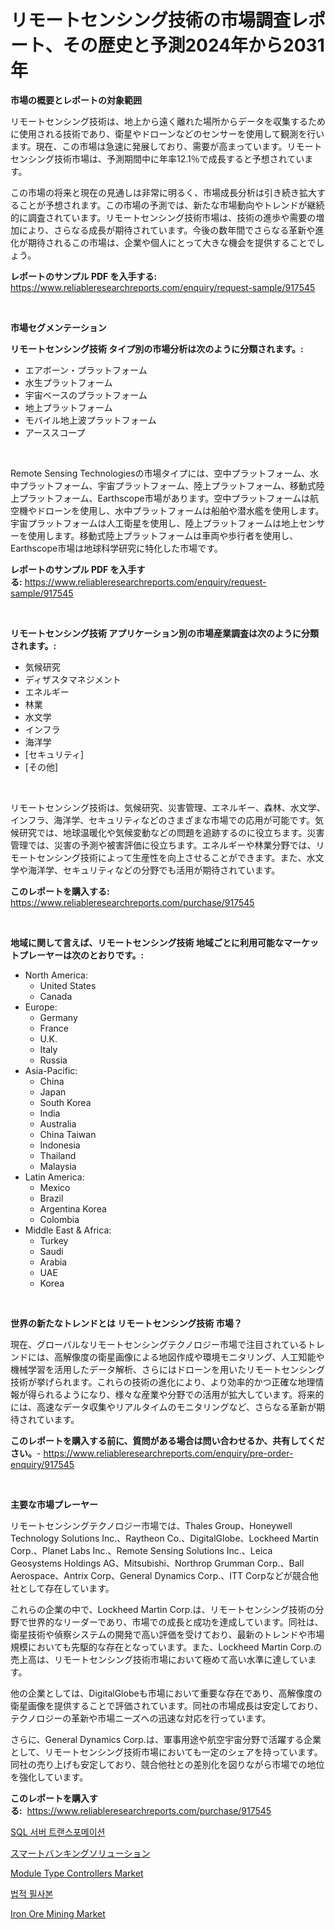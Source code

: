 <p><h1>リモートセンシング技術の市場調査レポート、その歴史と予測2024年から2031年</h1></p><p><strong>市場の概要とレポートの対象範囲</strong></p>
<p><p>リモートセンシング技術は、地上から遠く離れた場所からデータを収集するために使用される技術であり、衛星やドローンなどのセンサーを使用して観測を行います。現在、この市場は急速に発展しており、需要が高まっています。リモートセンシング技術市場は、予測期間中に年率12.1％で成長すると予想されています。</p><p>この市場の将来と現在の見通しは非常に明るく、市場成長分析は引き続き拡大することが予想されます。この市場の予測では、新たな市場動向やトレンドが継続的に調査されています。リモートセンシング技術市場は、技術の進歩や需要の増加により、さらなる成長が期待されています。今後の数年間でさらなる革新や進化が期待されるこの市場は、企業や個人にとって大きな機会を提供することでしょう。</p></p>
<p><strong>レポートのサンプル PDF を入手する:</strong> <a href="https://www.reliableresearchreports.com/enquiry/request-sample/917545">https://www.reliableresearchreports.com/enquiry/request-sample/917545</a></p>
<p>&nbsp;</p>
<p><strong>市場セグメンテーション</strong></p>
<p><strong>リモートセンシング技術 タイプ別の市場分析は次のように分類されます。:</strong></p>
<p><ul><li>エアボーン・プラットフォーム</li><li>水生プラットフォーム</li><li>宇宙ベースのプラットフォーム</li><li>地上プラットフォーム</li><li>モバイル地上波プラットフォーム</li><li>アーススコープ</li></ul></p>
<p>&nbsp;</p>
<p><p>Remote Sensing Technologiesの市場タイプには、空中プラットフォーム、水中プラットフォーム、宇宙プラットフォーム、陸上プラットフォーム、移動式陸上プラットフォーム、Earthscope市場があります。空中プラットフォームは航空機やドローンを使用し、水中プラットフォームは船舶や潜水艦を使用します。宇宙プラットフォームは人工衛星を使用し、陸上プラットフォームは地上センサーを使用します。移動式陸上プラットフォームは車両や歩行者を使用し、Earthscope市場は地球科学研究に特化した市場です。</p></p>
<p><strong>レポートのサンプル PDF を入手する:</strong>&nbsp;<a href="https://www.reliableresearchreports.com/enquiry/request-sample/917545">https://www.reliableresearchreports.com/enquiry/request-sample/917545</a></p>
<p>&nbsp;</p>
<p><strong> リモートセンシング技術 アプリケーション別の市場産業調査は次のように分類されます。:</strong></p>
<p><ul><li>気候研究</li><li>ディザスタマネジメント</li><li>エネルギー</li><li>林業</li><li>水文学</li><li>インフラ</li><li>海洋学</li><li>[セキュリティ]</li><li>[その他]</li></ul></p>
<p>&nbsp;</p>
<p><p>リモートセンシング技術は、気候研究、災害管理、エネルギー、森林、水文学、インフラ、海洋学、セキュリティなどのさまざまな市場での応用が可能です。気候研究では、地球温暖化や気候変動などの問題を追跡するのに役立ちます。災害管理では、災害の予測や被害評価に役立ちます。エネルギーや林業分野では、リモートセンシング技術によって生産性を向上させることができます。また、水文学や海洋学、セキュリティなどの分野でも活用が期待されています。</p></p>
<p><strong>このレポートを購入する:</strong>&nbsp; <a href="https://www.reliableresearchreports.com/purchase/917545">https://www.reliableresearchreports.com/purchase/917545</a></p>
<p>&nbsp;</p>
<p><strong>地域に関して言えば、リモートセンシング技術 地域ごとに利用可能なマーケットプレーヤーは次のとおりです。:</strong></p>
<p><ul>
    <li>
        North America:
        <ul>
            <li>United States</li>
            <li>Canada</li>
        </ul>
    </li>
    <li>
        Europe:
        <ul>
            <li>Germany</li>
            <li>France</li>
            <li>U.K.</li>
            <li>Italy</li>
            <li>Russia</li>
        </ul>
    </li>
    <li>
        Asia-Pacific:
        <ul>
            <li>China</li>
            <li>Japan</li>
            <li>South Korea</li>
            <li>India</li>
            <li>Australia</li>
            <li>China Taiwan</li>
            <li>Indonesia</li>
            <li>Thailand</li>
            <li>Malaysia</li>
        </ul>
    </li>
    <li>
        Latin America:
        <ul>
            <li>Mexico</li>
            <li>Brazil</li>
            <li>Argentina Korea</li>
            <li>Colombia</li>
        </ul>
    </li>
    <li>
        Middle East & Africa:
        <ul>
            <li>Turkey</li>
            <li>Saudi</li>
            <li>Arabia</li>
            <li>UAE</li>
            <li>Korea</li>
        </ul>
    </li>
    </ul></p>
<p>&nbsp;</p>
<p><strong>世界の新たなトレンドとは リモートセンシング技術 市場？</strong></p>
<p><p>現在、グローバルなリモートセンシングテクノロジー市場で注目されているトレンドには、高解像度の衛星画像による地図作成や環境モニタリング、人工知能や機械学習を活用したデータ解析、さらにはドローンを用いたリモートセンシング技術が挙げられます。これらの技術の進化により、より効率的かつ正確な地理情報が得られるようになり、様々な産業や分野での活用が拡大しています。将来的には、高速なデータ収集やリアルタイムのモニタリングなど、さらなる革新が期待されています。</p></p>
<p><strong>このレポートを購入する前に、質問がある場合は問い合わせるか、共有してください。</strong>- <a href="https://www.reliableresearchreports.com/enquiry/pre-order-enquiry/917545">https://www.reliableresearchreports.com/enquiry/pre-order-enquiry/917545</a></p>
<p>&nbsp;</p>
<p><strong>主要な市場プレーヤー</strong></p>
<p><p>リモートセンシングテクノロジー市場では、Thales Group、Honeywell Technology Solutions Inc.、Raytheon Co.、DigitalGlobe、Lockheed Martin Corp.、Planet Labs Inc.、Remote Sensing Solutions Inc.、Leica Geosystems Holdings AG、Mitsubishi、Northrop Grumman Corp.、Ball Aerospace、Antrix Corp、General Dynamics Corp.、ITT Corpなどが競合他社として存在しています。</p><p>これらの企業の中で、Lockheed Martin Corp.は、リモートセンシング技術の分野で世界的なリーダーであり、市場での成長と成功を達成しています。同社は、衛星技術や偵察システムの開発で高い評価を受けており、最新のトレンドや市場規模においても先駆的な存在となっています。また、Lockheed Martin Corp.の売上高は、リモートセンシング技術市場において極めて高い水準に達しています。</p><p>他の企業としては、DigitalGlobeも市場において重要な存在であり、高解像度の衛星画像を提供することで評価されています。同社の市場成長は安定しており、テクノロジーの革新や市場ニーズへの迅速な対応を行っています。</p><p>さらに、General Dynamics Corp.は、軍事用途や航空宇宙分野で活躍する企業として、リモートセンシング技術市場においても一定のシェアを持っています。同社の売り上げも安定しており、競合他社との差別化を図りながら市場での地位を強化しています。</p></p>
<p><strong>このレポートを購入する:</strong>&nbsp;&nbsp;<a href="https://www.reliableresearchreports.com/purchase/917545">https://www.reliableresearchreports.com/purchase/917545</a></p>
<p><p><a href="https://medium.com/@nicholasgarcia1914/sql-%EC%84%9C%EB%B2%84-%EB%B3%80%ED%99%98-%EC%8B%9C%EC%9E%A5-%EB%B6%84%EC%84%9D-%EA%B8%80%EB%A1%9C%EB%B2%8C-%EC%82%B0%EC%97%85-%EC%A0%84%EB%A7%9D-%EB%B0%8F-%EC%98%88%EC%B8%A1-2024%EB%85%84%EB%B6%80%ED%84%B0-2031%EB%85%84%EA%B9%8C%EC%A7%80-9266bc76260b">SQL 서버 트랜스포메이션</a></p><p><a href="https://medium.com/@aliciahaley1989/%E3%82%B9%E3%83%9E%E3%83%BC%E3%83%88%E3%83%90%E3%83%B3%E3%82%AD%E3%83%B3%E3%82%B0%E3%82%BD%E3%83%AA%E3%83%A5%E3%83%BC%E3%82%B7%E3%83%A7%E3%83%B3%E3%81%AE%E5%B8%82%E5%A0%B4%E5%88%86%E6%9E%90-%E3%81%9D%E3%81%AEcagr-%E5%B8%82%E5%A0%B4%E3%82%BB%E3%82%B0%E3%83%A1%E3%83%B3%E3%83%86%E3%83%BC%E3%82%B7%E3%83%A7%E3%83%B3-%E3%81%8A%E3%82%88%E3%81%B3%E4%B8%96%E7%95%8C%E7%9A%84%E3%81%AA%E7%94%A3%E6%A5%AD%E6%A6%82%E8%A6%81-27358a001da4">スマートバンキングソリューション</a></p><p><a href="https://github.com/CliffMedina6/Market-Research-Report-List-3/blob/main/module-type-controllers-market.md">Module Type Controllers Market</a></p><p><a href="https://medium.com/@nicholasgarcia1914/%EB%B2%95%EC%A0%81-%ED%95%84%EC%82%AC-%EC%8B%9C%EC%9E%A5-%EB%B6%84%EC%84%9D-%EA%B7%B8%EA%B2%83%EC%9D%98-cagr-%EC%8B%9C%EC%9E%A5-%EC%84%B8%EB%B6%84%ED%99%94-%EB%B0%8F-%EA%B8%80%EB%A1%9C%EB%B2%8C-%EC%82%B0%EC%97%85-%EA%B0%9C%EC%9A%94-4c4ece884287">법적 필사본</a></p><p><a href="https://view.publitas.com/reportprime-1/iron-ore-mining-market-with-the-goal-of-estimating-the-market-size-and-future-growth-potential-of-various-market-segments-based-on-component-applications-end-user-and-region/">Iron Ore Mining Market</a></p></p>